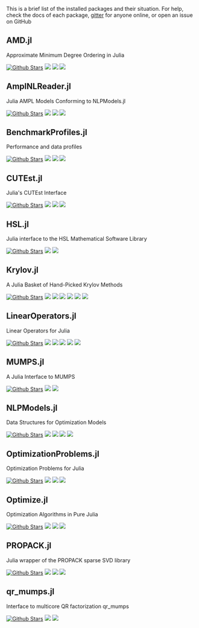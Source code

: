 This is a brief list of the installed packages and their situation.
For help, check the docs of each package,
  [gitter](https://gitter.im/JuliaSmoothOptimizers/JuliaSmoothOptimizers) for
  anyone online, or open an issue on GitHub
## AMD.jl

Approximate Minimum Degree Ordering in Julia

[![Github Stars](https://img.shields.io/github/stars/JuliaSmoothOptimizers/AMD.jl.svg?style=social&label=Star)](https://github.com/JuliaSmoothOptimizers/AMD.jl) [![](https://img.shields.io/travis/JuliaSmoothOptimizers/AMD.jl/master.svg?style=flat&label=Travis_master)](https://travis-ci.org/JuliaSmoothOptimizers/AMD.jl) 
[![](https://img.shields.io/coveralls/JuliaSmoothOptimizers/AMD.jl/master.svg?style=flat&label=Coveralls_master)](https://coveralls.io/github/JuliaSmoothOptimizers/AMD.jl?branch=master) 
[![](https://img.shields.io/appveyor/ci/dpo/amd-jl/master.svg?style=flat&label=Appveyor_master)](https://ci.appveyor.com/project/dpo/amd-jl/branch/master) 

## AmplNLReader.jl

Julia AMPL Models Conforming to NLPModels.jl

[![Github Stars](https://img.shields.io/github/stars/JuliaSmoothOptimizers/AmplNLReader.jl.svg?style=social&label=Star)](https://github.com/JuliaSmoothOptimizers/AmplNLReader.jl) [![](https://img.shields.io/travis/JuliaSmoothOptimizers/AmplNLReader.jl/master.svg?style=flat&label=Travis_master)](https://travis-ci.org/JuliaSmoothOptimizers/AmplNLReader.jl) 
[![](https://img.shields.io/coveralls/JuliaSmoothOptimizers/AmplNLReader.jl/master.svg?style=flat&label=Coveralls_master)](https://coveralls.io/github/JuliaSmoothOptimizers/AmplNLReader.jl?branch=master) 
[![](https://img.shields.io/appveyor/ci/dpo/amplnlreader-jl/master.svg?style=flat&label=Appveyor_master)](https://ci.appveyor.com/project/dpo/amplnlreader-jl/branch/master) 

## BenchmarkProfiles.jl

Performance and data profiles

[![Github Stars](https://img.shields.io/github/stars/JuliaSmoothOptimizers/BenchmarkProfiles.jl.svg?style=social&label=Star)](https://github.com/JuliaSmoothOptimizers/BenchmarkProfiles.jl) [![](https://img.shields.io/travis/JuliaSmoothOptimizers/BenchmarkProfiles.jl/master.svg?style=flat&label=Travis_master)](https://travis-ci.org/JuliaSmoothOptimizers/BenchmarkProfiles.jl) 
[![](https://img.shields.io/coveralls/JuliaSmoothOptimizers/BenchmarkProfiles.jl/master.svg?style=flat&label=Coveralls_master)](https://coveralls.io/github/JuliaSmoothOptimizers/BenchmarkProfiles.jl?branch=master) 
[![](https://img.shields.io/appveyor/ci/dpo/benchmarkprofiles-jl/master.svg?style=flat&label=Appveyor_master)](https://ci.appveyor.com/project/dpo/benchmarkprofiles-jl/branch/master) 

## CUTEst.jl

Julia's CUTEst Interface

[![Github Stars](https://img.shields.io/github/stars/JuliaSmoothOptimizers/CUTEst.jl.svg?style=social&label=Star)](https://github.com/JuliaSmoothOptimizers/CUTEst.jl) [![](https://img.shields.io/travis/JuliaSmoothOptimizers/CUTEst.jl/master.svg?style=flat&label=Travis_master)](https://travis-ci.org/JuliaSmoothOptimizers/CUTEst.jl) 
[![](https://img.shields.io/coveralls/JuliaSmoothOptimizers/CUTEst.jl/master.svg?style=flat&label=Coveralls_master)](https://coveralls.io/github/JuliaSmoothOptimizers/CUTEst.jl?branch=master) 
[![](https://img.shields.io/badge/docs-latest-3f51b5.svg?style=flat&label=docs)](https://JuliaSmoothOptimizers.github.io/CUTEst.jl/latest)

## HSL.jl

Julia interface to the HSL Mathematical Software Library

[![Github Stars](https://img.shields.io/github/stars/JuliaSmoothOptimizers/HSL.jl.svg?style=social&label=Star)](https://github.com/JuliaSmoothOptimizers/HSL.jl) [![](https://img.shields.io/travis/JuliaSmoothOptimizers/HSL.jl/master.svg?style=flat&label=Travis_master)](https://travis-ci.org/JuliaSmoothOptimizers/HSL.jl) 
[![](https://img.shields.io/coveralls/JuliaSmoothOptimizers/HSL.jl/master.svg?style=flat&label=Coveralls_master)](https://coveralls.io/github/JuliaSmoothOptimizers/HSL.jl?branch=master) 

## Krylov.jl

A Julia Basket of Hand-Picked Krylov Methods

[![Github Stars](https://img.shields.io/github/stars/JuliaSmoothOptimizers/Krylov.jl.svg?style=social&label=Star)](https://github.com/JuliaSmoothOptimizers/Krylov.jl) [![](https://img.shields.io/travis/JuliaSmoothOptimizers/Krylov.jl/develop.svg?style=flat&label=Travis_develop)](https://travis-ci.org/JuliaSmoothOptimizers/Krylov.jl) [![](https://img.shields.io/travis/JuliaSmoothOptimizers/Krylov.jl/master.svg?style=flat&label=Travis_master)](https://travis-ci.org/JuliaSmoothOptimizers/Krylov.jl) 
[![](https://img.shields.io/coveralls/JuliaSmoothOptimizers/Krylov.jl/develop.svg?style=flat&label=Coveralls_develop)](https://coveralls.io/github/JuliaSmoothOptimizers/Krylov.jl?branch=develop) [![](https://img.shields.io/coveralls/JuliaSmoothOptimizers/Krylov.jl/master.svg?style=flat&label=Coveralls_master)](https://coveralls.io/github/JuliaSmoothOptimizers/Krylov.jl?branch=master) 
[![](https://img.shields.io/appveyor/ci/dpo/krylov-jl/develop.svg?style=flat&label=Appveyor_develop)](https://ci.appveyor.com/project/dpo/krylov-jl/branch/develop) [![](https://img.shields.io/appveyor/ci/dpo/krylov-jl/master.svg?style=flat&label=Appveyor_master)](https://ci.appveyor.com/project/dpo/krylov-jl/branch/master) 

## LinearOperators.jl

Linear Operators for Julia

[![Github Stars](https://img.shields.io/github/stars/JuliaSmoothOptimizers/LinearOperators.jl.svg?style=social&label=Star)](https://github.com/JuliaSmoothOptimizers/LinearOperators.jl) [![](https://img.shields.io/travis/JuliaSmoothOptimizers/LinearOperators.jl/develop.svg?style=flat&label=Travis_develop)](https://travis-ci.org/JuliaSmoothOptimizers/LinearOperators.jl) [![](https://img.shields.io/travis/JuliaSmoothOptimizers/LinearOperators.jl/master.svg?style=flat&label=Travis_master)](https://travis-ci.org/JuliaSmoothOptimizers/LinearOperators.jl) 
[![](https://img.shields.io/coveralls/JuliaSmoothOptimizers/LinearOperators.jl/develop.svg?style=flat&label=Coveralls_develop)](https://coveralls.io/github/JuliaSmoothOptimizers/LinearOperators.jl?branch=develop) [![](https://img.shields.io/coveralls/JuliaSmoothOptimizers/LinearOperators.jl/master.svg?style=flat&label=Coveralls_master)](https://coveralls.io/github/JuliaSmoothOptimizers/LinearOperators.jl?branch=master) 
[![](https://img.shields.io/badge/docs-latest-3f51b5.svg?style=flat&label=docs)](https://JuliaSmoothOptimizers.github.io/LinearOperators.jl/latest)

## MUMPS.jl

A Julia Interface to MUMPS

[![Github Stars](https://img.shields.io/github/stars/JuliaSmoothOptimizers/MUMPS.jl.svg?style=social&label=Star)](https://github.com/JuliaSmoothOptimizers/MUMPS.jl) [![](https://img.shields.io/travis/JuliaSmoothOptimizers/MUMPS.jl/master.svg?style=flat&label=Travis_master)](https://travis-ci.org/JuliaSmoothOptimizers/MUMPS.jl) 
[![](https://img.shields.io/coveralls/JuliaSmoothOptimizers/MUMPS.jl/master.svg?style=flat&label=Coveralls_master)](https://coveralls.io/github/JuliaSmoothOptimizers/MUMPS.jl?branch=master) 

## NLPModels.jl

Data Structures for Optimization Models

[![Github Stars](https://img.shields.io/github/stars/JuliaSmoothOptimizers/NLPModels.jl.svg?style=social&label=Star)](https://github.com/JuliaSmoothOptimizers/NLPModels.jl) [![](https://img.shields.io/travis/JuliaSmoothOptimizers/NLPModels.jl/master.svg?style=flat&label=Travis_master)](https://travis-ci.org/JuliaSmoothOptimizers/NLPModels.jl) 
[![](https://img.shields.io/coveralls/JuliaSmoothOptimizers/NLPModels.jl/master.svg?style=flat&label=Coveralls_master)](https://coveralls.io/github/JuliaSmoothOptimizers/NLPModels.jl?branch=master) 
[![](https://img.shields.io/appveyor/ci/dpo/nlpmodels-jl/master.svg?style=flat&label=Appveyor_master)](https://ci.appveyor.com/project/dpo/nlpmodels-jl/branch/master) 
[![](https://img.shields.io/badge/docs-latest-3f51b5.svg?style=flat&label=docs)](https://JuliaSmoothOptimizers.github.io/NLPModels.jl/latest)

## OptimizationProblems.jl

Optimization Problems for Julia

[![Github Stars](https://img.shields.io/github/stars/JuliaSmoothOptimizers/OptimizationProblems.jl.svg?style=social&label=Star)](https://github.com/JuliaSmoothOptimizers/OptimizationProblems.jl) [![](https://img.shields.io/travis/JuliaSmoothOptimizers/OptimizationProblems.jl/master.svg?style=flat&label=Travis_master)](https://travis-ci.org/JuliaSmoothOptimizers/OptimizationProblems.jl) 
[![](https://img.shields.io/coveralls/JuliaSmoothOptimizers/OptimizationProblems.jl/master.svg?style=flat&label=Coveralls_master)](https://coveralls.io/github/JuliaSmoothOptimizers/OptimizationProblems.jl?branch=master) 
[![](https://img.shields.io/appveyor/ci/dpo/optimizationproblems-jl/master.svg?style=flat&label=Appveyor_master)](https://ci.appveyor.com/project/dpo/optimizationproblems-jl/branch/master) 

## Optimize.jl

Optimization Algorithms in Pure Julia

[![Github Stars](https://img.shields.io/github/stars/JuliaSmoothOptimizers/Optimize.jl.svg?style=social&label=Star)](https://github.com/JuliaSmoothOptimizers/Optimize.jl) [![](https://img.shields.io/travis/JuliaSmoothOptimizers/Optimize.jl/master.svg?style=flat&label=Travis_master)](https://travis-ci.org/JuliaSmoothOptimizers/Optimize.jl) 
[![](https://img.shields.io/coveralls/JuliaSmoothOptimizers/Optimize.jl/master.svg?style=flat&label=Coveralls_master)](https://coveralls.io/github/JuliaSmoothOptimizers/Optimize.jl?branch=master) 
[![](https://img.shields.io/appveyor/ci/dpo/optimize-jl/master.svg?style=flat&label=Appveyor_master)](https://ci.appveyor.com/project/dpo/optimize-jl/branch/master) 

## PROPACK.jl

Julia wrapper of the PROPACK sparse SVD library

[![Github Stars](https://img.shields.io/github/stars/JuliaSmoothOptimizers/PROPACK.jl.svg?style=social&label=Star)](https://github.com/JuliaSmoothOptimizers/PROPACK.jl) [![](https://img.shields.io/travis/JuliaSmoothOptimizers/PROPACK.jl/master.svg?style=flat&label=Travis_master)](https://travis-ci.org/JuliaSmoothOptimizers/PROPACK.jl) 
[![](https://img.shields.io/coveralls/JuliaSmoothOptimizers/PROPACK.jl/master.svg?style=flat&label=Coveralls_master)](https://coveralls.io/github/JuliaSmoothOptimizers/PROPACK.jl?branch=master) 
[![](https://img.shields.io/appveyor/ci/dpo/propack-jl/master.svg?style=flat&label=Appveyor_master)](https://ci.appveyor.com/project/dpo/propack-jl/branch/master) 

## qr_mumps.jl

Interface to multicore QR factorization qr_mumps

[![Github Stars](https://img.shields.io/github/stars/JuliaSmoothOptimizers/qr_mumps.jl.svg?style=social&label=Star)](https://github.com/JuliaSmoothOptimizers/qr_mumps.jl) [![](https://img.shields.io/travis/JuliaSmoothOptimizers/qr_mumps.jl/master.svg?style=flat&label=Travis_master)](https://travis-ci.org/JuliaSmoothOptimizers/qr_mumps.jl) 
[![](https://img.shields.io/coveralls/JuliaSmoothOptimizers/qr_mumps.jl/master.svg?style=flat&label=Coveralls_master)](https://coveralls.io/github/JuliaSmoothOptimizers/qr_mumps.jl?branch=master) 

